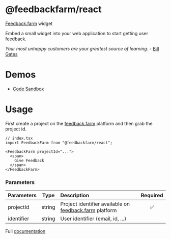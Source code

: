 # @feedbackfarm/react
[Feedback.farm](https://feedback.farm) widget

Embed a small widget into your web application to start getting user feedback. 

*Your most unhappy customers are your greatest source of learning.* - [Bill Gates](https://www.hubspot.com/customer-feedback)

# Demos

* [Code Sandbox](https://codesandbox.io)

# Usage
First create a project on the [feedback.farm](https://feedback.farm) platform and then grab the project id.

```
// index.tsx
import FeedbackFarm from "@feedbackfarm/react";

<FeedbackFarm projectId="...">
  <span>
    Give Feedback
  </span>
</FeedbackFarm>
```

### Parameters

| Parameters        | Type           | Description           | Required  |
| ------------- |:-------------:| :------------- | :-------------: |
| projectId      | string | Project identifier available on [feedback.farm](feedback.farm) platform | ✅ |
| identifier      | string      | User identifier (email, id, ...) |    |


Full [documentation](https://notion.so)
